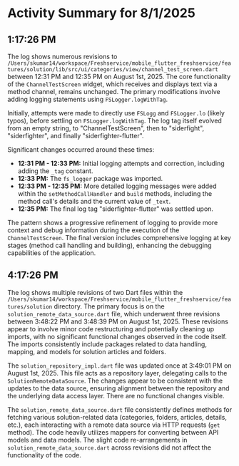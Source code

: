 # Activity Summary for 8/1/2025

## 1:17:26 PM
The log shows numerous revisions to `/Users/skumar14/workspace/Freshservice/mobile_flutter_freshservice/features/solution/lib/src/ui/categories/view/channel_test_screen.dart` between 12:31 PM and 12:35 PM on August 1st, 2025.  The core functionality of the `ChannelTestScreen` widget, which receives and displays text via a method channel, remains unchanged.  The primary modifications involve adding logging statements using `FSLogger.logWithTag`.

Initially, attempts were made to directly use `FSLogg` and `FSLogger.lo` (likely typos), before settling on `FSLogger.logWithTag`.  The log tag itself evolved from an empty string, to "ChannelTestScreen", then to "siderfight", "siderfighter", and finally "siderfighter-flutter".

Significant changes occurred around these times:

* **12:31 PM - 12:33 PM:**  Initial logging attempts and correction, including adding the `_tag` constant.
* **12:33 PM:** The `fs_logger` package was imported.
* **12:33 PM - 12:35 PM:**  More detailed logging messages were added within the `setMethodCallHandler` and `build` methods, including the method call's details and the current value of `_text`.
* **12:35 PM:** The final log tag "siderfighter-flutter" was settled upon.

The pattern shows a progressive refinement of logging to provide more context and debug information during the execution of the `ChannelTestScreen`.  The final version includes comprehensive logging at key stages (method call handling and building), enhancing the debugging capabilities of the application.


## 4:17:26 PM
The log shows multiple revisions of two Dart files within the `/Users/skumar14/workspace/Freshservice/mobile_flutter_freshservice/features/solution` directory.  The primary focus is on the `solution_remote_data_source.dart` file, which underwent three revisions between 3:48:22 PM and 3:48:39 PM on August 1st, 2025.  These revisions appear to involve minor code restructuring and potentially cleaning up imports, with no significant functional changes observed in the code itself.  The imports consistently include packages related to data handling, mapping, and models for solution articles and folders.

The `solution_repository_impl.dart` file was updated once at 3:49:01 PM on August 1st, 2025. This file acts as a repository layer, delegating calls to the `SolutionRemoteDataSource`.  The changes appear to be consistent with the updates to the data source,  ensuring alignment between the repository and the underlying data access layer. There are no functional changes visible.

The `solution_remote_data_source.dart` file consistently defines methods for fetching various solution-related data (categories, folders, articles, details, etc.), each interacting with a remote data source via HTTP requests (`get` method).  The code heavily utilizes mappers for converting between API models and data models.  The slight code re-arrangements in `solution_remote_data_source.dart`  across revisions did not affect the functionality of the code.
